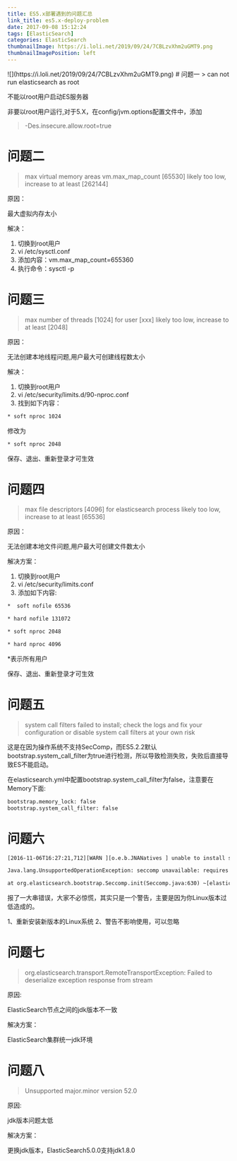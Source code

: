 ```yaml
---
title: ES5.x部署遇到的问题汇总
link_title: es5.x-deploy-problem
date: 2017-09-08 15:12:24
tags: [ElasticSearch]
categories: ElasticSearch
thumbnailImage: https://i.loli.net/2019/09/24/7CBLzvXhm2uGMT9.png
thumbnailImagePosition: left
---
```

<span/>
<!-- more -->
![](https://i.loli.net/2019/09/24/7CBLzvXhm2uGMT9.png)
<!-- toc -->
# 问题一
> can not run elasticsearch as root

不能以root用户启动ES服务器

非要以root用户运行,对于5.X，在config/jvm.options配置文件中，添加
> -Des.insecure.allow.root=true

# 问题二
> max virtual memory areas vm.max_map_count [65530] likely too low, increase to at least [262144]

原因：

最大虚拟内存太小 

解决：

1. 切换到root用户
2. vi /etc/sysctl.conf
3. 添加内容：vm.max_map_count=655360
4. 执行命令：sysctl -p

# 问题三
> max number of threads [1024] for user [xxx] likely too low, increase to at least [2048]

原因：

无法创建本地线程问题,用户最大可创建线程数太小 

解决：

1. 切换到root用户
2. vi /etc/security/limits.d/90-nproc.conf
3. 找到如下内容：
```xml
* soft nproc 1024
```
修改为
```xml
* soft nproc 2048
```
保存、退出、重新登录才可生效

# 问题四
> max file descriptors [4096] for elasticsearch process likely too low, increase to at least [65536]

原因：

无法创建本地文件问题,用户最大可创建文件数太小

解决方案： 
1. 切换到root用户
2. vi /etc/security/limits.conf
3. 添加如下内容:
```xml
*  soft nofile 65536

* hard nofile 131072

* soft nproc 2048

* hard nproc 4096
```
*表示所有用户

保存、退出、重新登录才可生效

# 问题五
> system call filters failed to install; check the logs and fix your configuration or disable system call filters at your own risk

这是在因为操作系统不支持SecComp，而ES5.2.2默认bootstrap.system_call_filter为true进行检测，所以导致检测失败，失败后直接导致ES不能启动。

在elasticsearch.yml中配置bootstrap.system_call_filter为false，注意要在Memory下面:
```xml
bootstrap.memory_lock: false
bootstrap.system_call_filter: false
```

# 问题六
```xml
[2016-11-06T16:27:21,712][WARN ][o.e.b.JNANatives ] unable to install syscall filter:

Java.lang.UnsupportedOperationException: seccomp unavailable: requires kernel 3.5+ with CONFIG_SECCOMPandCONFIG_SECCOMP_FILTERcompiledinatorg.elasticsearch.bootstrap.Seccomp.linuxImpl(Seccomp.java:349) ~[elasticsearch-5.0.0.jar:5.0.0]

at org.elasticsearch.bootstrap.Seccomp.init(Seccomp.java:630) ~[elasticsearch-5.0.0.jar:5.0.0]
```

报了一大串错误，大家不必惊慌，其实只是一个警告，主要是因为你Linux版本过低造成的。

1、重新安装新版本的Linux系统 
2、警告不影响使用，可以忽略

# 问题七
> org.elasticsearch.transport.RemoteTransportException: Failed to deserialize exception response from stream

原因:

ElasticSearch节点之间的jdk版本不一致

解决方案：

ElasticSearch集群统一jdk环境

# 问题八
> Unsupported major.minor version 52.0

原因:

jdk版本问题太低 

解决方案：

更换jdk版本，ElasticSearch5.0.0支持jdk1.8.0
